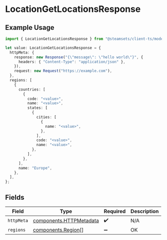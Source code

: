 # LocationGetLocationsResponse

## Example Usage

```typescript
import { LocationGetLocationsResponse } from "@steamsets/client-ts/models/operations";

let value: LocationGetLocationsResponse = {
  httpMeta: {
    response: new Response("{\"message\": \"hello world\"}", {
      headers: { "Content-Type": "application/json" },
    }),
    request: new Request("https://example.com"),
  },
  regions: [
    {
      countries: [
        {
          code: "<value>",
          name: "<value>",
          states: [
            {
              cities: [
                {
                  name: "<value>",
                },
              ],
              code: "<value>",
              name: "<value>",
            },
          ],
        },
      ],
      name: "Europe",
    },
  ],
};
```

## Fields

| Field                                                              | Type                                                               | Required                                                           | Description                                                        |
| ------------------------------------------------------------------ | ------------------------------------------------------------------ | ------------------------------------------------------------------ | ------------------------------------------------------------------ |
| `httpMeta`                                                         | [components.HTTPMetadata](../../models/components/httpmetadata.md) | :heavy_check_mark:                                                 | N/A                                                                |
| `regions`                                                          | [components.Region](../../models/components/region.md)[]           | :heavy_minus_sign:                                                 | OK                                                                 |